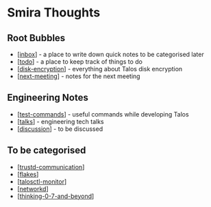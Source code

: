 # Smira Thoughts


## Root Bubbles

- [[inbox]] - a place to write down quick notes to be categorised later
- [[todo]] - a place to keep track of things to do
- [[disk-encryption]] - everything about Talos disk encryption
- [[next-meeting]] - notes for the next meeting

## Engineering Notes

- [[test-commands]] - useful commands while developing Talos
- [[talks]] - engineering tech talks
- [[discussion]] - to be discussed

## To be categorised

- [[trustd-communication]]
- [[flakes]]
- [[talosctl-monitor]]
- [[networkd]]
- [[thinking-0-7-and-beyond]]

[//begin]: # "Autogenerated link references for markdown compatibility"
[inbox]: inbox "Inbox"
[todo]: todo "Todo"
[disk-encryption]: disk-encryption "Disk Encryption"
[next-meeting]: next-meeting "Next Meeting Notes"
[test-commands]: test-commands "Commands to launch tests"
[talks]: talks "Talks"
[discussion]: discussion "Discussion"
[trustd-communication]: trustd-communication "Trustd Communication"
[flakes]: flakes "Flakes"
[talosctl-monitor]: talosctl-monitor "Talosctl monitor"
[networkd]: networkd "Networkd"
[thinking-0-7-and-beyond]: thinking-0-7-and-beyond "Thinking 0.7 and beyond"
[//end]: # "Autogenerated link references"
